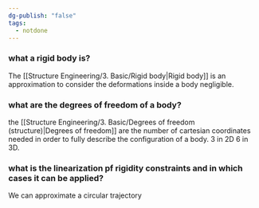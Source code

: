 ```yaml
---
dg-publish: "false"
tags:
  - notdone
---
```

### what a rigid body is?
The [[Structure Engineering/3. Basic/Rigid body|Rigid body]] is an approximation to consider the deformations inside a body negligible.

### what are the degrees of freedom of a body?
the [[Structure Engineering/3. Basic/Degrees of freedom (structure)|Degrees of freedom]] are the number of cartesian coordinates needed in order to fully describe the configuration of a body. 3 in 2D 6 in 3D.

### what is the linearization pf rigidity constraints and in which cases it can be applied?
We can approximate a circular trajectory
